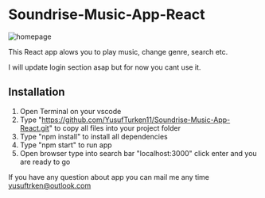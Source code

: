 # Soundrise-Music-App-React
![homepage](https://user-images.githubusercontent.com/72615744/227899583-c6674f31-419f-4d2b-b39b-2720388403d8.PNG)

This React app alows you to play music, change genre, search etc.

I will update login section asap but for now you cant use it.


Installation
-----------
1. Open Terminal on your vscode
2. Type "https://github.com/YusufTurken11/Soundrise-Music-App-React.git" to copy all files into your project folder
3. Type "npm install" to install all dependencies
4. Type "npm start" to run app
5. Open browser type into search bar "localhost:3000" click enter and you are ready to go

If you have any question about app you can mail me any time yusuftrken@outlook.com
